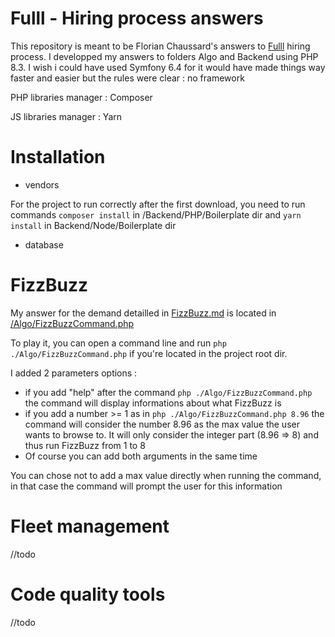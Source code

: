 Fulll - Hiring process answers
======

This repository is meant to be Florian Chaussard's answers to [Fulll](https://fulll.fr) hiring process.
I developped my answers to folders Algo and Backend using PHP 8.3. I wish i could have used Symfony 6.4 for it would have made things way faster and easier but the rules were clear : no framework

PHP libraries manager : Composer 

JS libraries manager : Yarn

# Installation
* vendors

For the project to run correctly after the first download, you need to run commands ``composer install`` in /Backend/PHP/Boilerplate dir and ``yarn install`` in Backend/Node/Boilerplate dir

* database

# FizzBuzz
My answer for the demand detailled in [FizzBuzz.md](fizzbuzz.md) is located in [/Algo/FizzBuzzCommand.php](FizzBuzzCommand.php)

To play it, you can open a command line and run ``php ./Algo/FizzBuzzCommand.php`` if you're located in the project root dir.

I added 2 parameters options : 

* if you add "help" after the command ``php ./Algo/FizzBuzzCommand.php`` the command will display informations about what FizzBuzz is
* if you add a number >= 1 as in ``php ./Algo/FizzBuzzCommand.php 8.96`` the command will consider the number 8.96 as the max value the user wants to browse to. It will only consider the integer part (8.96 => 8) and thus run FizzBuzz from 1 to 8
* Of course you can add both arguments in the same time

You can chose not to add a max value directly when running the command, in that case the command will prompt the user for this information


# Fleet management
//todo

# Code quality tools
//todo
